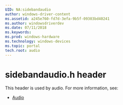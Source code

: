 ```yaml
---
UID: NA:sidebandaudio
author: windows-driver-content
ms.assetid: a245e760-fd7d-3efa-9b5f-09303bd40241
ms.author: windowsdriverdev
ms.date: 07/11/2018
ms.keywords: 
ms.prod: windows-hardware
ms.technology: windows-devices
ms.topic: portal
tech.root: audio
---
```


# sidebandaudio.h header



This header is used by audio. For more information, see:

- [Audio](../_audio/index.md)
